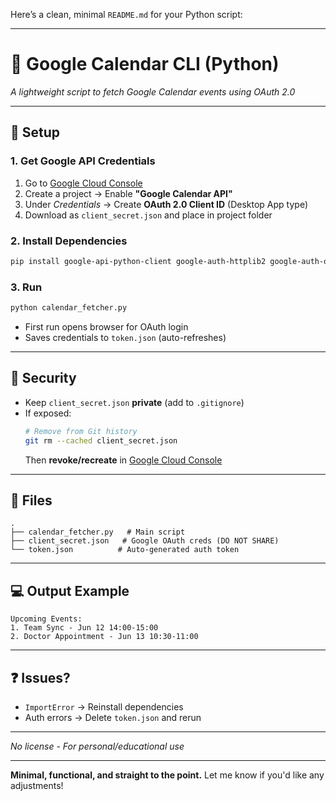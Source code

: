 Here’s a clean, minimal `README.md` for your Python script:

---

# 📅 Google Calendar CLI (Python)  
*A lightweight script to fetch Google Calendar events using OAuth 2.0*

---

## 🔧 Setup  
### 1. Get Google API Credentials  
1. Go to [Google Cloud Console](https://console.cloud.google.com/)  
2. Create a project → Enable **"Google Calendar API"**  
3. Under *Credentials* → Create **OAuth 2.0 Client ID** (Desktop App type)  
4. Download as `client_secret.json` and place in project folder  

### 2. Install Dependencies  
```bash
pip install google-api-python-client google-auth-httplib2 google-auth-oauthlib
```

### 3. Run  
```bash
python calendar_fetcher.py
```
- First run opens browser for OAuth login  
- Saves credentials to `token.json` (auto-refreshes)  

---

## 🚨 Security  
- Keep `client_secret.json` **private** (add to `.gitignore`)  
- If exposed:  
  ```bash
  # Remove from Git history
  git rm --cached client_secret.json
  ```
  Then **revoke/recreate** in [Google Cloud Console](https://console.cloud.google.com/apis/credentials)  

---

## 📂 Files  
```
.
├── calendar_fetcher.py   # Main script
├── client_secret.json   # Google OAuth creds (DO NOT SHARE)
└── token.json          # Auto-generated auth token
```

---

## 💻 Output Example  
```plaintext
Upcoming Events:
1. Team Sync - Jun 12 14:00-15:00
2. Doctor Appointment - Jun 13 10:30-11:00
```

---

## ❓ Issues?  
- `ImportError` → Reinstall dependencies  
- Auth errors → Delete `token.json` and rerun  

---

*No license - For personal/educational use*  

--- 

**Minimal, functional, and straight to the point.** Let me know if you'd like any adjustments!
